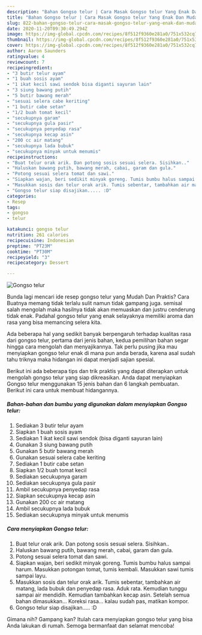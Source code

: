```yaml
---
description: "Bahan Gongso telur | Cara Masak Gongso telur Yang Enak Dan Mudah"
title: "Bahan Gongso telur | Cara Masak Gongso telur Yang Enak Dan Mudah"
slug: 822-bahan-gongso-telur-cara-masak-gongso-telur-yang-enak-dan-mudah
date: 2020-11-20T09:30:49.294Z
image: https://img-global.cpcdn.com/recipes/8f512f9360e281a0/751x532cq70/gongso-telur-foto-resep-utama.jpg
thumbnail: https://img-global.cpcdn.com/recipes/8f512f9360e281a0/751x532cq70/gongso-telur-foto-resep-utama.jpg
cover: https://img-global.cpcdn.com/recipes/8f512f9360e281a0/751x532cq70/gongso-telur-foto-resep-utama.jpg
author: Aaron Saunders
ratingvalue: 4
reviewcount: 7
recipeingredient:
- "3 butir telur ayam"
- "1 buah sosis ayam"
- "1 ikat kecil sawi sendok bisa diganti sayuran lain"
- "3 siung bawang putih"
- "5 butir bawang merah"
- "sesuai selera cabe keriting"
- "1 butir cabe setan"
- "1/2 buah tomat kecil"
- "secukupnya garam"
- "secukupnya gula pasir"
- "secukupnya penyedap rasa"
- "secukupnya kecap asin"
- "200 cc air matang"
- "secukupnya lada bubuk"
- "secukupnya minyak untuk menumis"
recipeinstructions:
- "Buat telur orak arik. Dan potong sosis sesuai selera. Sisihkan.."
- "Haluskan bawang putih, bawang merah, cabai, garam dan gula."
- "Potong sesuai selera tomat dan sawi."
- "Siapkan wajan, beri sedikit minyak goreng. Tumis bumbu halus sampai harum. Masukkan potongan tomat, tumis kembali. Masukkan sawi tumis sampai layu."
- "Masukkan sosis dan telur orak arik. Tumis sebentar, tambahkan air matang, lada bubuk dan penyedap rasa. Aduk rata. Kemudian tunggu sampai air mendidih. Kemudian tambahkan kecap asin. Setelah semua bahan dimasukkan... Koreksi rasa... kalau sudah pas, matikan kompor."
- "Gongso telur siap disajikan..... :D"
categories:
- Resep
tags:
- gongso
- telur

katakunci: gongso telur 
nutrition: 261 calories
recipecuisine: Indonesian
preptime: "PT23M"
cooktime: "PT30M"
recipeyield: "3"
recipecategory: Dessert

---
```



![Gongso telur](https://img-global.cpcdn.com/recipes/8f512f9360e281a0/751x532cq70/gongso-telur-foto-resep-utama.jpg)

Bunda lagi mencari ide resep gongso telur yang Mudah Dan Praktis? Cara Buatnya memang tidak terlalu sulit namun tidak gampang juga. semisal salah mengolah maka hasilnya tidak akan memuaskan dan justru cenderung tidak enak. Padahal gongso telur yang enak selayaknya memiliki aroma dan rasa yang bisa memancing selera kita.



Ada beberapa hal yang sedikit banyak berpengaruh terhadap kualitas rasa dari gongso telur, pertama dari jenis bahan, kedua pemilihan bahan segar hingga cara mengolah dan menyajikannya. Tak perlu pusing jika mau menyiapkan gongso telur enak di mana pun anda berada, karena asal sudah tahu triknya maka hidangan ini dapat menjadi sajian spesial.


Berikut ini ada beberapa tips dan trik praktis yang dapat diterapkan untuk mengolah gongso telur yang siap dikreasikan. Anda dapat menyiapkan Gongso telur menggunakan 15 jenis bahan dan 6 langkah pembuatan. Berikut ini cara untuk membuat hidangannya.

<!--inarticleads1-->

##### Bahan-bahan dan bumbu yang digunakan dalam menyiapkan Gongso telur:

1. Sediakan 3 butir telur ayam
1. Siapkan 1 buah sosis ayam
1. Sediakan 1 ikat kecil sawi sendok (bisa diganti sayuran lain)
1. Gunakan 3 siung bawang putih
1. Gunakan 5 butir bawang merah
1. Gunakan sesuai selera cabe keriting
1. Sediakan 1 butir cabe setan
1. Siapkan 1/2 buah tomat kecil
1. Sediakan secukupnya garam
1. Sediakan secukupnya gula pasir
1. Ambil secukupnya penyedap rasa
1. Siapkan secukupnya kecap asin
1. Gunakan 200 cc air matang
1. Ambil secukupnya lada bubuk
1. Sediakan secukupnya minyak untuk menumis




<!--inarticleads2-->

##### Cara menyiapkan Gongso telur:

1. Buat telur orak arik. Dan potong sosis sesuai selera. Sisihkan..
1. Haluskan bawang putih, bawang merah, cabai, garam dan gula.
1. Potong sesuai selera tomat dan sawi.
1. Siapkan wajan, beri sedikit minyak goreng. Tumis bumbu halus sampai harum. Masukkan potongan tomat, tumis kembali. Masukkan sawi tumis sampai layu.
1. Masukkan sosis dan telur orak arik. Tumis sebentar, tambahkan air matang, lada bubuk dan penyedap rasa. Aduk rata. Kemudian tunggu sampai air mendidih. Kemudian tambahkan kecap asin. Setelah semua bahan dimasukkan... Koreksi rasa... kalau sudah pas, matikan kompor.
1. Gongso telur siap disajikan..... :D




Gimana nih? Gampang kan? Itulah cara menyiapkan gongso telur yang bisa Anda lakukan di rumah. Semoga bermanfaat dan selamat mencoba!
